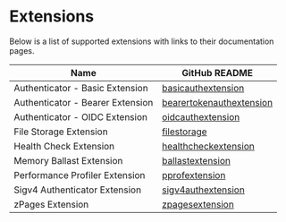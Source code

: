 # Extensions

Below is a list of supported extensions with links to their documentation pages.

| Name                             | GitHub README |
| -------------------------------- | ------------- |
| Authenticator - Basic Extension  | [basicauthextension](https://github.com/open-telemetry/opentelemetry-collector-contrib/blob/v0.88.0/extension/basicauthextension/README.md) |
| Authenticator - Bearer Extension | [bearertokenauthextension](https://github.com/open-telemetry/opentelemetry-collector-contrib/blob/v0.88.0/extension/bearertokenauthextension/README.md) |
| Authenticator - OIDC Extension   | [oidcauthextension](https://github.com/open-telemetry/opentelemetry-collector-contrib/blob/v0.88.0/extension/oidcauthextension/README.md) |
| File Storage Extension           | [filestorage](https://github.com/open-telemetry/opentelemetry-collector-contrib/blob/v0.88.0/extension/storage/filestorage/README.md) |
| Health Check Extension           | [healthcheckextension](https://github.com/open-telemetry/opentelemetry-collector-contrib/blob/v0.88.0/extension/healthcheckextension/README.md) |
| Memory Ballast Extension         | [ballastextension](https://github.com/open-telemetry/opentelemetry-collector/blob/v0.88.0/extension/ballastextension/README.md) |
| Performance Profiler Extension   | [pprofextension](https://github.com/open-telemetry/opentelemetry-collector-contrib/blob/v0.88.0/extension/pprofextension/README.md) |
| Sigv4 Authenticator Extension    | [sigv4authextension](https://github.com/open-telemetry/opentelemetry-collector-contrib/blob/v0.88.0/extension/sigv4authextension/README.md) |
| zPages Extension                 | [zpagesextension](https://github.com/open-telemetry/opentelemetry-collector/blob/v0.88.0/extension/zpagesextension/README.md) |
